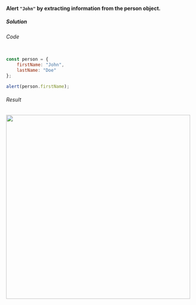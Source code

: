#### Alert `"John"` by extracting information from the person object.

<h5>Solution</h5>

###### Code

```JavaScript

const person = {
    firstName: "John",
    lastName: "Doe"
};

alert(person.firstName);

```

###### Result
<image src="https://github.com/gurjeetsinghvirdee/W3Schools-Frontend-Development-Exercises/assets/73753957/4efb2ae4-c27d-4222-b166-ba7b19b4585e" width="500" />
